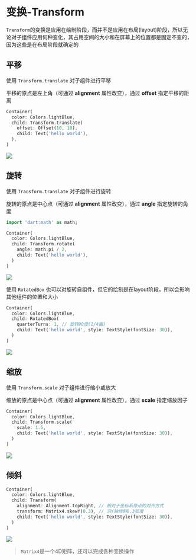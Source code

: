 # 变换-Transform

`Transform`的变换是应用在绘制阶段，而并不是应用在布局(layout)阶段，所以无论对子组件应用何种变化，其占用空间的大小和在屏幕上的位置都是固定不变的，因为这些是在布局阶段就确定的

## 平移

使用 `Transform.translate` 对子组件进行平移

平移的原点是左上角（可通过 **alignment** 属性改变），通过 **offset** 指定平移的距离

```dart
Container(
  color: Colors.lightBlue,
  child: Transform.translate(
    offset: Offset(10, 10),
    child: Text('hello world'),
  ),
)
```

![](https://cdn.jsdelivr.net/gh/kingmusi/blogImages//img/20220111114200.png)

## 旋转

使用 `Transform.translate` 对子组件进行旋转

旋转的原点是中心点（可通过 **alignment** 属性改变），通过 **angle** 指定旋转的角度

```dart
import 'dart:math' as math;

Container(
  color: Colors.lightBlue,
  child: Transform.rotate(
    angle: math.pi / 2,
    child: Text('hello world'),
  )
)
```

![](https://cdn.jsdelivr.net/gh/kingmusi/blogImages//img/20220111114633.png)

使用 `RotatedBox` 也可以对旋转自组件，但它的绘制是在layout阶段，所以会影响其他组件的位置和大小

```dart
Container(
  color: Colors.lightBlue,
  child: RotatedBox(
    quarterTurns: 1, // 旋转90度(1/4圈)
    child: Text('hello world', style: TextStyle(fontSize: 30)),
  )
)
```

![](https://cdn.jsdelivr.net/gh/kingmusi/blogImages//img/20220111115011.png)

## 缩放

使用 `Transform.scale` 对子组件进行缩小或放大

缩放的原点是中心点（可通过 **alignment** 属性改变），通过 **scale** 指定缩放因子

```dart
Container(
  color: Colors.lightBlue,
  child: Transform.scale(
    scale: 1.5,
    child: Text('hello world', style: TextStyle(fontSize: 30)),
  )
)
```

![](https://cdn.jsdelivr.net/gh/kingmusi/blogImages//img/20220111115307.png)

## 倾斜

```dart
Container(
  color: Colors.lightBlue,
  child: Transform(
    alignment: Alignment.topRight, // 相对于坐标系原点的对齐方式
    transform: Matrix4.skewY(0.3), // 沿Y轴倾斜0.3弧度
    child: Text('hello world', style: TextStyle(fontSize: 30)),
  )
)
```

![](https://cdn.jsdelivr.net/gh/kingmusi/blogImages//img/20220111144023.png)

> `Matrix4`是一个4D矩阵，还可以完成各种变换操作

